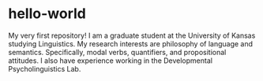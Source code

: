 # hello-world
My very first repository!
I am a graduate student at the University of Kansas studying Linguistics. My research interests are philosophy of language and semantics. Specifically, modal verbs, quantifiers, and propositional attitudes. I also have experience working in the Developmental Psycholinguistics Lab.
